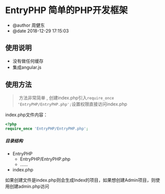 # EntryPHP 简单的PHP开发框架
+ @author 周健东
+ @date 2018-12-29 17:15:03
## 使用说明
+ 没有做任何缓存
+ 集成angular.js
## 使用方法

> ​    方法非常简单 , 创建index.php引入`require_once 'EntryPHP/EntryPHP.php';`设置权限直接访问index.php

index.php文件内容：

```php
<?php
require_once 'EntryPHP/EntryPHP.php';
```



##### 目录结构

- EntryPHP
  - EntryPHP/EntryPHP.php
  - ......
- index.php



如果创建文件是index.php则会生成Index的项目，如果想创建Admin项目，则使用创建admin.php访问
